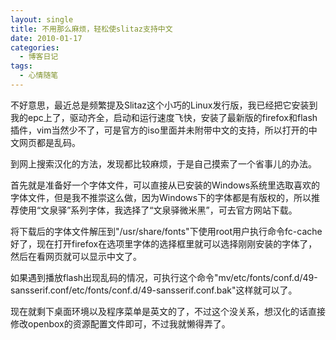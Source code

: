 ```yaml
---
layout: single
title: 不用那么麻烦，轻松使slitaz支持中文
date: 2010-01-17
categories:
  - 博客日记
tags:
  - 心情随笔
---
```


不好意思，最近总是频繁提及Slitaz这个小巧的Linux发行版，我已经把它安装到我的epc上了，驱动齐全，启动和运行速度飞快，安装了最新版的firefox和flash插件，vim当然少不了，可是官方的iso里面并未附带中文的支持，所以打开的中文网页都是乱码。

到网上搜索汉化的方法，发现都比较麻烦，于是自己摸索了一个省事儿的办法。

首先就是准备好一个字体文件，可以直接从已安装的Windows系统里选取喜欢的字体文件，但是我不推崇这么做，因为Windows下的字体都是有版权的，所以推荐使用“文泉驿”系列字体，我选择了“文泉驿微米黑”，可去官方网站下载。

将下载后的字体文件解压到\"/usr/share/fonts\"下使用root用户执行命令fc-cache好了，现在打开firefox在选项里字体的选择框里就可以选择刚刚安装的字体了，然后在看网页就可以显示中文了。

如果遇到播放flash出现乱码的情况，可执行这个命令\"mv/etc/fonts/conf.d/49-sansserif.conf/etc/fonts/conf.d/49-sansserif.conf.bak\"这样就可以了。

现在就剩下桌面环境以及程序菜单是英文的了，不过这个没关系，想汉化的话直接修改openbox的资源配置文件即可，不过我就懒得弄了。
